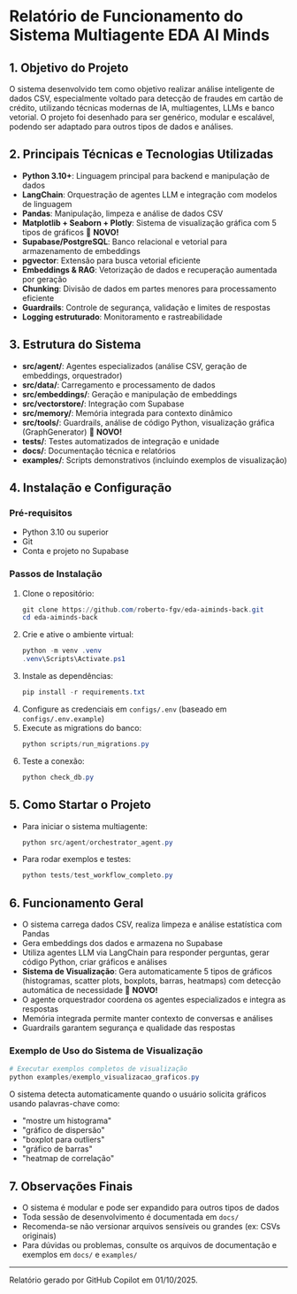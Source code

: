 # Relatório de Funcionamento do Sistema Multiagente EDA AI Minds

## 1. Objetivo do Projeto
O sistema desenvolvido tem como objetivo realizar análise inteligente de dados CSV, especialmente voltado para detecção de fraudes em cartão de crédito, utilizando técnicas modernas de IA, multiagentes, LLMs e banco vetorial. O projeto foi desenhado para ser genérico, modular e escalável, podendo ser adaptado para outros tipos de dados e análises.

## 2. Principais Técnicas e Tecnologias Utilizadas
- **Python 3.10+**: Linguagem principal para backend e manipulação de dados
- **LangChain**: Orquestração de agentes LLM e integração com modelos de linguagem
- **Pandas**: Manipulação, limpeza e análise de dados CSV
- **Matplotlib + Seaborn + Plotly**: Sistema de visualização gráfica com 5 tipos de gráficos 🎨 **NOVO!**
- **Supabase/PostgreSQL**: Banco relacional e vetorial para armazenamento de embeddings
- **pgvector**: Extensão para busca vetorial eficiente
- **Embeddings & RAG**: Vetorização de dados e recuperação aumentada por geração
- **Chunking**: Divisão de dados em partes menores para processamento eficiente
- **Guardrails**: Controle de segurança, validação e limites de respostas
- **Logging estruturado**: Monitoramento e rastreabilidade

## 3. Estrutura do Sistema
- **src/agent/**: Agentes especializados (análise CSV, geração de embeddings, orquestrador)
- **src/data/**: Carregamento e processamento de dados
- **src/embeddings/**: Geração e manipulação de embeddings
- **src/vectorstore/**: Integração com Supabase
- **src/memory/**: Memória integrada para contexto dinâmico
- **src/tools/**: Guardrails, análise de código Python, visualização gráfica (GraphGenerator) 🎨 **NOVO!**
- **tests/**: Testes automatizados de integração e unidade
- **docs/**: Documentação técnica e relatórios
- **examples/**: Scripts demonstrativos (incluindo exemplos de visualização)

## 4. Instalação e Configuração
### Pré-requisitos
- Python 3.10 ou superior
- Git
- Conta e projeto no Supabase

### Passos de Instalação
1. Clone o repositório:
   ```powershell
   git clone https://github.com/roberto-fgv/eda-aiminds-back.git
   cd eda-aiminds-back
   ```
2. Crie e ative o ambiente virtual:
   ```powershell
   python -m venv .venv
   .venv\Scripts\Activate.ps1
   ```
3. Instale as dependências:
   ```powershell
   pip install -r requirements.txt
   ```
4. Configure as credenciais em `configs/.env` (baseado em `configs/.env.example`)
5. Execute as migrations do banco:
   ```powershell
   python scripts/run_migrations.py
   ```
6. Teste a conexão:
   ```powershell
   python check_db.py
   ```

## 5. Como Startar o Projeto
- Para iniciar o sistema multiagente:
   ```powershell
   python src/agent/orchestrator_agent.py
   ```
- Para rodar exemplos e testes:
   ```powershell
   python tests/test_workflow_completo.py
   ```

## 6. Funcionamento Geral
- O sistema carrega dados CSV, realiza limpeza e análise estatística com Pandas
- Gera embeddings dos dados e armazena no Supabase
- Utiliza agentes LLM via LangChain para responder perguntas, gerar código Python, criar gráficos e análises
- **Sistema de Visualização**: Gera automaticamente 5 tipos de gráficos (histogramas, scatter plots, boxplots, barras, heatmaps) com detecção automática de necessidade 🎨 **NOVO!**
- O agente orquestrador coordena os agentes especializados e integra as respostas
- Memória integrada permite manter contexto de conversas e análises
- Guardrails garantem segurança e qualidade das respostas

### Exemplo de Uso do Sistema de Visualização
```powershell
# Executar exemplos completos de visualização
python examples/exemplo_visualizacao_graficos.py
```
O sistema detecta automaticamente quando o usuário solicita gráficos usando palavras-chave como:
- "mostre um histograma"
- "gráfico de dispersão"
- "boxplot para outliers"
- "gráfico de barras"
- "heatmap de correlação"

## 7. Observações Finais
- O sistema é modular e pode ser expandido para outros tipos de dados
- Toda sessão de desenvolvimento é documentada em `docs/`
- Recomenda-se não versionar arquivos sensíveis ou grandes (ex: CSVs originais)
- Para dúvidas ou problemas, consulte os arquivos de documentação e exemplos em `docs/` e `examples/`

---
Relatório gerado por GitHub Copilot em 01/10/2025.
